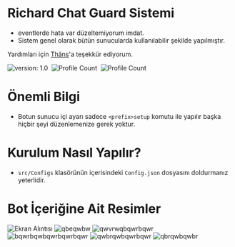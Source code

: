 # Richard Chat Guard Sistemi

- eventlerde hata var düzeltemiyorum imdat.
- Sistem genel olarak bütün sunucularda kullanılabilir şekilde yapılmıştır.

Yardımları için [Thâns](https://github.com/ThansEX)'a teşekkür ediyorum.

![version: 1.0](https://img.shields.io/badge/Version-1.0-informational&color=yellow)&nbsp;
![Profile Count](https://komarev.com/ghpvc/?username=richardsistemler&color=blue)&nbsp;
![Profile Count](https://komarev.com/ghpvc/?username=richard-chat-guard&label=Project%20visits&color=blueviolet)&nbsp;

# Önemli Bilgi
- Botun sunucu içi ayarı sadece `<prefix>setup` komutu ile yapılır başka hiçbir şeyi düzenlemenize gerek yoktur.
# Kurulum Nasıl Yapılır?
- `src/Configs` klasörünün içerisindeki `Config.json` dosyasını doldurmanız yeterlidir.
# Bot İçeriğine Ait Resimler
![Ekran Alıntısı](https://user-images.githubusercontent.com/97298322/152687597-bb57e01e-b019-4d0a-b3f1-29e8878d806b.PNG)
![qbeqwbw](https://user-images.githubusercontent.com/97298322/152687601-5963b287-a4fd-4220-bd80-f4f89f1dd4a5.PNG)
![qwvrwqbqwrbqwr](https://user-images.githubusercontent.com/97298322/152705764-c8f28427-edbb-49ba-aab4-062abda76cdb.PNG)
![bqwrbqwbqwrbqwrbqwr](https://user-images.githubusercontent.com/97298322/152888385-ef186a0d-49d0-4a4a-bd40-9369e8c14633.PNG)
![qwbrqwbqwrbqwr](https://user-images.githubusercontent.com/97298322/152889260-af7a930d-57cd-46ad-93e4-ef1edba21987.PNG)
![qbrqwbqwbr](https://user-images.githubusercontent.com/97298322/152895072-a9374e03-1325-4e39-8dfa-3f1aee18c22c.PNG)
